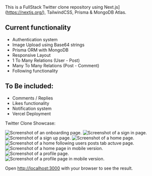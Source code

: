 This is a FullStack Twitter clone repository using Next.js](https://nextjs.org/), TailwindCSS, Prisma & MongoDB Atlas.

## Current functionality

- Authentication system
- Image Upload using Base64 strings
- Prisma ORM with MongoDB
- Responsive Layout
- 1 To Many Relations (User - Post)
- Many To Many Relations (Post - Comment)
- Following functionality

## To Be included:

- Comments / Replies
- Likes functionality
- Notification system
- Vercel Deployment

Twitter Clone Showcase:

![Screenshot of an onboarding page.](https://github.com/azharcodeit/twitter/blob/main/public/assets/images/screenshots/onboarding.png)
![Screenshot of a sign in page.](https://github.com/azharcodeit/twitter/blob/main/public/assets/images/screenshots/signin.png)
![Screenshot of a sign up page.](https://github.com/azharcodeit/twitter/blob/main/public/assets/images/screenshots/signup.png)
![Screenshot of a home page.](https://github.com/azharcodeit/twitter/blob/main/public/assets/images/screenshots/home.png)
![Screenshot of a home following users posts tab actuve page.](https://github.com/azharcodeit/twitter/blob/main/public/assets/images/screenshots/homeFollowingTab.png)
![Screenshot of a home page in mobile version.](https://github.com/azharcodeit/twitter/blob/main/public/assets/images/screenshots/homeMobile.png)
![Screenshot of a profile page.](https://github.com/azharcodeit/twitter/blob/main/public/assets/images/screenshots/profileUser.png)
![Screenshot of a profile page in mobile version.](https://github.com/azharcodeit/twitter/blob/main/public/assets/images/screenshots/profileMobile.png)

Open [http://localhost:3000](http://localhost:3000) with your browser to see the result.
